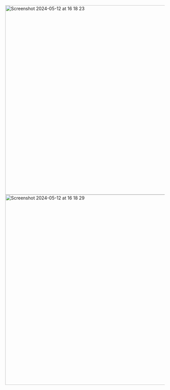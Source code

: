 
<img width="599" alt="Screenshot 2024-05-12 at 16 18 23" src="https://github.com/Kiara-Dev-Team/magic-reminder/assets/10541717/a532b71b-27ae-48a0-a847-10d5a480c6c9">
<img width="602" alt="Screenshot 2024-05-12 at 16 18 29" src="https://github.com/Kiara-Dev-Team/magic-reminder/assets/10541717/1f5c28b1-9614-4f21-a8be-a6ffaab8f4e3">
